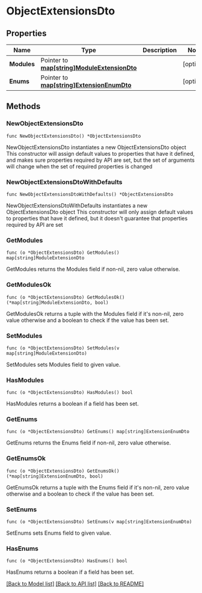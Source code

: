 # ObjectExtensionsDto

## Properties

Name | Type | Description | Notes
------------ | ------------- | ------------- | -------------
**Modules** | Pointer to [**map[string]ModuleExtensionDto**](ModuleExtensionDto.md) |  | [optional] 
**Enums** | Pointer to [**map[string]ExtensionEnumDto**](ExtensionEnumDto.md) |  | [optional] 

## Methods

### NewObjectExtensionsDto

`func NewObjectExtensionsDto() *ObjectExtensionsDto`

NewObjectExtensionsDto instantiates a new ObjectExtensionsDto object
This constructor will assign default values to properties that have it defined,
and makes sure properties required by API are set, but the set of arguments
will change when the set of required properties is changed

### NewObjectExtensionsDtoWithDefaults

`func NewObjectExtensionsDtoWithDefaults() *ObjectExtensionsDto`

NewObjectExtensionsDtoWithDefaults instantiates a new ObjectExtensionsDto object
This constructor will only assign default values to properties that have it defined,
but it doesn't guarantee that properties required by API are set

### GetModules

`func (o *ObjectExtensionsDto) GetModules() map[string]ModuleExtensionDto`

GetModules returns the Modules field if non-nil, zero value otherwise.

### GetModulesOk

`func (o *ObjectExtensionsDto) GetModulesOk() (*map[string]ModuleExtensionDto, bool)`

GetModulesOk returns a tuple with the Modules field if it's non-nil, zero value otherwise
and a boolean to check if the value has been set.

### SetModules

`func (o *ObjectExtensionsDto) SetModules(v map[string]ModuleExtensionDto)`

SetModules sets Modules field to given value.

### HasModules

`func (o *ObjectExtensionsDto) HasModules() bool`

HasModules returns a boolean if a field has been set.

### GetEnums

`func (o *ObjectExtensionsDto) GetEnums() map[string]ExtensionEnumDto`

GetEnums returns the Enums field if non-nil, zero value otherwise.

### GetEnumsOk

`func (o *ObjectExtensionsDto) GetEnumsOk() (*map[string]ExtensionEnumDto, bool)`

GetEnumsOk returns a tuple with the Enums field if it's non-nil, zero value otherwise
and a boolean to check if the value has been set.

### SetEnums

`func (o *ObjectExtensionsDto) SetEnums(v map[string]ExtensionEnumDto)`

SetEnums sets Enums field to given value.

### HasEnums

`func (o *ObjectExtensionsDto) HasEnums() bool`

HasEnums returns a boolean if a field has been set.


[[Back to Model list]](../README.md#documentation-for-models) [[Back to API list]](../README.md#documentation-for-api-endpoints) [[Back to README]](../README.md)


